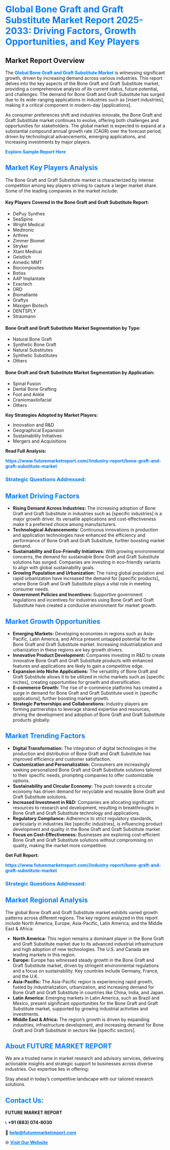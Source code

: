 <h1 style="color: #007BFF;">Global Bone Graft and Graft Substitute Market Report 2025-2033: Driving Factors, Growth Opportunities, and Key Players</h1>

<section id="overview">
<h2>Market Report Overview</h2>
<p>The <a href="https://www.futuremarketreport.com//industry-report/bone-graft-and-graft-substitute-market" style="color: #007BFF; text-decoration: none;"><strong>Global Bone Graft and Graft Substitute Market</strong></a> is witnessing significant growth, driven by increasing demand across various industries. This report delves into the key aspects of the Bone Graft and Graft Substitute market, providing a comprehensive analysis of its current status, future potential, and challenges. The demand for Bone Graft and Graft Substitute has surged due to its wide-ranging applications in industries such as [insert industries], making it a critical component in modern-day [applications].</p>
<p>As consumer preferences shift and industries innovate, the Bone Graft and Graft Substitute market continues to evolve, offering both challenges and opportunities for stakeholders. The global market is expected to expand at a substantial compound annual growth rate (CAGR) over the forecast period, driven by technological advancements, emerging applications, and increasing investments by major players.</p>
</section>

<section id="overview">
<p><a href="https://www.futuremarketreport.com//request-sample/reportId=79507" style="color: #007BFF; text-decoration: none;"><strong>Explore Sample Report Here</strong></a></p>
</section>

<section id="key-players">
<h2 style="color: #007BFF;">Market Key Players Analysis</h2>
<p>The Bone Graft and Graft Substitute market is characterized by intense competition among key players striving to capture a larger market share. Some of the leading companies in the market include:</p>
<h4>Key Players Covered in the Bone Graft and Graft Substitute Report:</h4>
<ul><li>DePuy Synthes</li><li>SeaSpine</li><li>Wright Medical</li><li>Medtronic</li><li>Arthrex</li><li>Zimmer Biomet</li><li>Stryker</li><li>Xtant Medical</li><li>Geistlich</li><li>Aimedic MMT</li><li>Biocomposites</li><li>Botiss</li><li>AAP Implantate</li><li>Exactech</li><li>ORD</li><li>Biomatlante</li><li>Graftys</li><li>Maxigen Biotech</li><li>DENTSPLY</li><li>Straumann</li></ul>
<h4>Bone Graft and Graft Substitute Market Segmentation by Type:</h4>
<ul><li>Natural Bone Graft</li><li>Synthetic Bone Graft</li><li>Natural Substitutes</li><li>Synthetic Substitutes</li><li>Others</li></ul>

<h4>Bone Graft and Graft Substitute Market Segmentation by Application:</h4>
<ul><li>Spinal Fusion</li><li>Dental Bone Grafting</li><li>Foot and Ankle</li><li>Craniomaxilofacial</li><li>Others</li></ul>
<p><strong>Key Strategies Adopted by Market Players:</strong></p>
<ul>
<li>Innovation and R&D</li>
<li>Geographical Expansion</li>
<li>Sustainability Initiatives</li>
<li>Mergers and Acquisitions</li>
</ul>
</section>

<section>
<p><strong>Read Full Analysis: </strong></p><a href="https://www.futuremarketreport.com//industry-report/bone-graft-and-graft-substitute-market" style="color: #007BFF; text-decoration: none;"><strong>https://www.futuremarketreport.com//industry-report/bone-graft-and-graft-substitute-market</strong></a>
<h3 style="color: #007BFF;">Strategic Questions Addressed:</h3>
</section>

<section id="driving-factors">
<h2 style="color: #007BFF;">Market Driving Factors</h2>
<ul>
<li><strong>Rising Demand Across Industries:</strong> The increasing adoption of Bone Graft and Graft Substitute in industries such as [specific industries] is a major growth driver. Its versatile applications and cost-effectiveness make it a preferred choice among manufacturers.</li>
<li><strong>Technological Advancements:</strong> Continuous innovations in production and application technologies have enhanced the efficiency and performance of Bone Graft and Graft Substitute, further boosting market demand.</li>
<li><strong>Sustainability and Eco-Friendly Initiatives:</strong> With growing environmental concerns, the demand for sustainable Bone Graft and Graft Substitute solutions has surged. Companies are investing in eco-friendly variants to align with global sustainability goals.</li>
<li><strong>Growing Population and Urbanization:</strong> The rising global population and rapid urbanization have increased the demand for [specific products], where Bone Graft and Graft Substitute plays a vital role in meeting consumer needs.</li>
<li><strong>Government Policies and Incentives:</strong> Supportive government regulations and incentives for industries using Bone Graft and Graft Substitute have created a conducive environment for market growth.</li>
</ul>
</section>

<section id="growth-opportunities">
<h2 style="color: #007BFF;">Market Growth Opportunities</h2>
<ul>
<li><strong>Emerging Markets:</strong> Developing economies in regions such as Asia-Pacific, Latin America, and Africa present untapped potential for the Bone Graft and Graft Substitute market. Increasing industrialization and urbanization in these regions are key growth drivers.</li>
<li><strong>Innovative Product Development:</strong> Companies investing in R&D to create innovative Bone Graft and Graft Substitute products with enhanced features and applications are likely to gain a competitive edge.</li>
<li><strong>Expansion into Niche Applications:</strong> The versatility of Bone Graft and Graft Substitute allows it to be utilized in niche markets such as [specific niches], creating opportunities for growth and diversification.</li>
<li><strong>E-commerce Growth:</strong> The rise of e-commerce platforms has created a surge in demand for Bone Graft and Graft Substitute used in [specific applications], further boosting market growth.</li>
<li><strong>Strategic Partnerships and Collaborations:</strong> Industry players are forming partnerships to leverage shared expertise and resources, driving the development and adoption of Bone Graft and Graft Substitute products globally.</li>
</ul>
</section>

<section id="trending-factors">
<h2 style="color: #007BFF;">Market Trending Factors</h2>
<ul>
<li><strong>Digital Transformation:</strong> The integration of digital technologies in the production and distribution of Bone Graft and Graft Substitute has improved efficiency and customer satisfaction.</li>
<li><strong>Customization and Personalization:</strong> Consumers are increasingly seeking personalized Bone Graft and Graft Substitute solutions tailored to their specific needs, prompting companies to offer customizable options.</li>
<li><strong>Sustainability and Circular Economy:</strong> The push towards a circular economy has driven demand for recyclable and reusable Bone Graft and Graft Substitute solutions.</li>
<li><strong>Increased Investment in R&D:</strong> Companies are allocating significant resources to research and development, resulting in breakthroughs in Bone Graft and Graft Substitute technology and applications.</li>
<li><strong>Regulatory Compliance:</strong> Adherence to strict regulatory standards, particularly in industries like [specific industries], is influencing product development and quality in the Bone Graft and Graft Substitute market.</li>
<li><strong>Focus on Cost-Effectiveness:</strong> Businesses are exploring cost-efficient Bone Graft and Graft Substitute solutions without compromising on quality, making the market more competitive.</li>
</ul>
</section>

<section>
<p><strong>Get Full Report: </strong></p><a href="https://www.futuremarketreport.com//industry-report/bone-graft-and-graft-substitute-market" style="color: #007BFF; text-decoration: none;"><strong>https://www.futuremarketreport.com//industry-report/bone-graft-and-graft-substitute-market</strong></a>
<h3 style="color: #007BFF;">Strategic Questions Addressed:</h3>
</section>


<section id="regional-analysis">
<h2 style="color: #007BFF;">Market Regional Analysis</h2>
<p>The global Bone Graft and Graft Substitute market exhibits varied growth patterns across different regions. The key regions analyzed in this report include North America, Europe, Asia-Pacific, Latin America, and the Middle East & Africa:</p>
<ul>
<li><strong>North America:</strong> This region remains a dominant player in the Bone Graft and Graft Substitute market due to its advanced industrial infrastructure and high adoption of new technologies. The U.S. and Canada are leading markets in this region.</li>
<li><strong>Europe:</strong> Europe has witnessed steady growth in the Bone Graft and Graft Substitute market, driven by stringent environmental regulations and a focus on sustainability. Key countries include Germany, France, and the U.K.</li>
<li><strong>Asia-Pacific:</strong> The Asia-Pacific region is experiencing rapid growth, fueled by industrialization, urbanization, and increasing demand for Bone Graft and Graft Substitute in countries like China, India, and Japan.</li>
<li><strong>Latin America:</strong> Emerging markets in Latin America, such as Brazil and Mexico, present significant opportunities for the Bone Graft and Graft Substitute market, supported by growing industrial activities and investments.</li>
<li><strong>Middle East & Africa:</strong> The region’s growth is driven by expanding industries, infrastructure development, and increasing demand for Bone Graft and Graft Substitute in sectors like [specific sectors].</li>
</ul>
</section>

<footer>
<h2 style="color: #007BFF;">About FUTURE MARKET REPORT</h2>
<p>We are a trusted name in market research and advisory services, delivering actionable insights and strategic support to businesses across diverse industries. Our expertise lies in offering:</p>

<p>Stay ahead in today’s competitive landscape with our tailored research solutions.</p>

<h2 style="color: #007BFF;">Contact Us:</h2>
<p><strong>FUTURE MARKET REPORT</strong></p>
<p>📞 <strong>+91 (883) 074-8030</strong></p>
<p>📧 <strong><a href="mailto:help@futuremarketreport.com" style="color: #007BFF;">help@futuremarketreport.com</a></strong></p>
<p>🌐 <strong><a href="https://www.futuremarketreport.com/" style="color: #007BFF;">Visit Our Website</a></strong></p>
</footer>